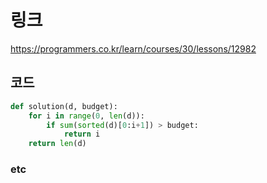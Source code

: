 # 링크
https://programmers.co.kr/learn/courses/30/lessons/12982

## 코드
```python
def solution(d, budget):
    for i in range(0, len(d)):
        if sum(sorted(d)[0:i+1]) > budget:
            return i
    return len(d)
```

### etc
